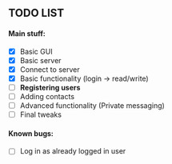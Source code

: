 ## TODO LIST

#### Main stuff:
- [X] Basic GUI
- [X] Basic server
- [X] Connect to server
- [X] Basic functionality (login -> read/write)
- [ ] **Registering users**
- [ ] Adding contacts
- [ ] Advanced functionality (Private messaging)
- [ ] Final tweaks

#### Known bugs:
- [ ] Log in as already logged in user

